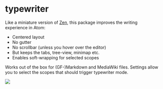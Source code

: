 # typewriter

Like a miniature version of [Zen](https://atom.io/packages/zen), this package improves the writing experience in Atom:

* Centered layout
* No gutter
* No scrollbar (unless you hover over the editor)
* But keeps the tabs, tree-view, minimap etc.
* Enables soft-wrapping for selected scopes

Works out of the box for (GF-)Markdown and MediaWiki files. Settings allow you to select the scopes that should trigger typewriter mode.

![](https://raw.githubusercontent.com/braver/typewriter/master/resources/screenshot.png)
